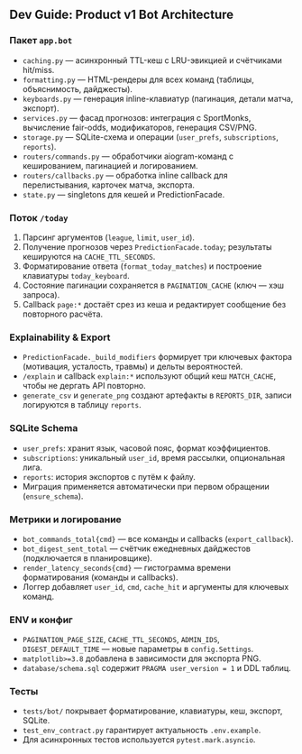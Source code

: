 ## Dev Guide: Product v1 Bot Architecture

### Пакет `app.bot`
- `caching.py` — асинхронный TTL-кеш с LRU-эвикцией и счётчиками hit/miss.
- `formatting.py` — HTML-рендеры для всех команд (таблицы, объяснимость, дайджесты).
- `keyboards.py` — генерация inline-клавиатур (пагинация, детали матча, экспорт).
- `services.py` — фасад прогнозов: интеграция с SportMonks, вычисление fair-odds, модификаторов, генерация CSV/PNG.
- `storage.py` — SQLite-схема и операции (`user_prefs`, `subscriptions`, `reports`).
- `routers/commands.py` — обработчики aiogram-команд с кешированием, пагинацией и логированием.
- `routers/callbacks.py` — обработка inline callback для перелистывания, карточек матча, экспорта.
- `state.py` — singletons для кешей и PredictionFacade.

### Поток `/today`
1. Парсинг аргументов (`league`, `limit`, `user_id`).
2. Получение прогнозов через `PredictionFacade.today`; результаты кешируются на `CACHE_TTL_SECONDS`.
3. Форматирование ответа (`format_today_matches`) и построение клавиатуры `today_keyboard`.
4. Состояние пагинации сохраняется в `PAGINATION_CACHE` (ключ — хэш запроса).
5. Callback `page:*` достаёт срез из кеша и редактирует сообщение без повторного расчёта.

### Explainability & Export
- `PredictionFacade._build_modifiers` формирует три ключевых фактора (мотивация, усталость, травмы) и дельты вероятностей.
- `/explain` и callback `explain:*` используют общий кеш `MATCH_CACHE`, чтобы не дергать API повторно.
- `generate_csv` и `generate_png` создают артефакты в `REPORTS_DIR`, записи логируются в таблицу `reports`.

### SQLite Schema
- `user_prefs`: хранит язык, часовой пояс, формат коэффициентов.
- `subscriptions`: уникальный `user_id`, время рассылки, опциональная лига.
- `reports`: история экспортов с путём к файлу.
- Миграция применяется автоматически при первом обращении (`ensure_schema`).

### Метрики и логирование
- `bot_commands_total{cmd}` — все команды и callbacks (`export_callback`).
- `bot_digest_sent_total` — счётчик ежедневных дайджестов (подключается в планировщике).
- `render_latency_seconds{cmd}` — гистограмма времени форматирования (команды и callbacks).
- Логгер добавляет `user_id`, `cmd`, `cache_hit` и аргументы для ключевых команд.

### ENV и конфиг
- `PAGINATION_PAGE_SIZE`, `CACHE_TTL_SECONDS`, `ADMIN_IDS`, `DIGEST_DEFAULT_TIME` — новые параметры в `config.Settings`.
- `matplotlib>=3.8` добавлена в зависимости для экспорта PNG.
- `database/schema.sql` содержит `PRAGMA user_version = 1` и DDL таблиц.

### Тесты
- `tests/bot/` покрывает форматирование, клавиатуры, кеш, экспорт, SQLite.
- `test_env_contract.py` гарантирует актуальность `.env.example`.
- Для асинхронных тестов используется `pytest.mark.asyncio`.

